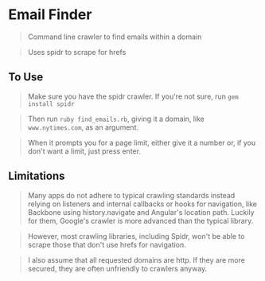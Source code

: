 # Email Finder

> Command line crawler to find emails within a domain

> Uses spidr to scrape for hrefs

## To Use

> Make sure you have the spidr crawler. If you're not sure, run `gem install spidr`

> Then run `ruby find_emails.rb`, giving it a domain, like `www.nytimes.com`, as an argument.

> When it prompts you for a page limit, either give it a number or, if you don't want a limit, just press enter.

## Limitations

> Many apps do not adhere to typical crawling standards instead relying on listeners and internal callbacks or hooks for navigation, like Backbone using history.navigate and Angular's location path. Luckily for them, Google's crawler is more advanced than the typical library.

> However, most crawling libraries, including Spidr, won't be able to scrape those that don't use hrefs for navigation.

> I also assume that all requested domains are http. If they are more secured, they are often unfriendly to crawlers anyway.
